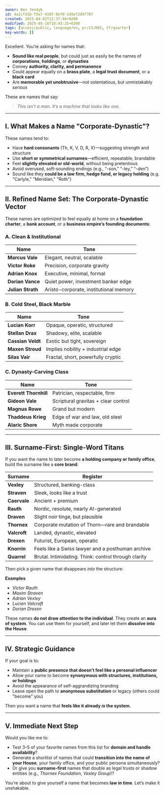 ```yaml
---
owner: Ben Jendyk
id: 4a1cfd1b-f9a7-410f-8e70-1ddef2d4f787
created: 2025-04-02T12:37:04+0200
modified: 2025-05-16T18:43:25+0200
tags: [access/public, language/en, pr/25/085, tf/quarter]
key-words: []
---
```


Excellent. You’re asking for names that:

- **Sound like real people**, but could just as easily be the names of **corporations**, **holdings**, or **dynasties**  
- Convey **authority, clarity, and permanence**  
- Could appear equally on a **brass plate**, a **legal trust document**, or a **black card**  
- Are **memorable yet unobtrusive**—not ostentatious, but unmistakably *serious*

These are names that say:  
> *This isn’t a man. It’s a machine that looks like one.*

---

## **I. What Makes a Name "Corporate-Dynastic"?**

These names tend to:

- Have **hard consonants** (Th, K, V, D, R, X)—suggesting strength and structure  
- Use **short or symmetrical surnames**—efficient, repeatable, brandable  
- Feel **slightly elevated or old-world**, without being pretentious  
- Avoid overused, soft-sounding endings (e.g., “-son,” “-ley,” “-den”)  
- Sound like they **could be a law firm, hedge fund, or legacy holding** (e.g. "Carlyle," "Meridian," "Roth")

---

## **II. Refined Name Set: The Corporate-Dynastic Vector**

These names are optimized to feel equally at home on a **foundation charter**, a **bank account**, or a **business empire’s founding documents**:

### **A. Clean & Institutional**
| Name              | Tone                  |
|-------------------|------------------------|
| **Marcus Vale**   | Elegant, neutral, scalable  
| **Victor Roke**   | Precision, corporate gravity  
| **Adrian Knox**   | Executive, minimal, formal  
| **Dorian Vance**  | Quiet power, investment banker edge  
| **Julian Strath** | Aristo-corporate, institutional memory  

### **B. Cold Steel, Black Marble**
| Name                | Tone                        |
|---------------------|-----------------------------|
| **Lucian Korr**     | Opaque, operatic, structured  
| **Stellan Drax**    | Shadowy, elite, scalable  
| **Cassian Veldt**   | Exotic but tight, sovereign  
| **Maxen Stroud**    | Implies nobility + industrial edge  
| **Silas Vair**      | Fractal, short, powerfully cryptic  

### **C. Dynasty-Carving Class**
| Name                 | Tone                            |
|----------------------|----------------------------------|
| **Everett Thornhill**| Patrician, respectable, firm  
| **Gideon Vale**       | Scriptural gravitas + clear control  
| **Magnus Rowe**       | Grand but modern  
| **Thaddeus Krieg**    | Edge of war and law, old steel  
| **Alaric Shore**      | Myth made corporate  

---

## **III. Surname-First: Single-Word Titans**

If you want the name to later become **a holding company or family office**, build the surname like a **core brand**:

| Surname | Register |
|---------|----------|
| **Vexley**   | Structured, banking-class  
| **Straven**  | Sleek, looks like a trust  
| **Caervale** | Ancient + premium  
| **Rauth**    | Nordic, resolute, nearly AI-generated  
| **Draven**   | Slight noir tinge, but plausible  
| **Thornex**  | Corporate mutation of Thorn—rare and brandable  
| **Valcroft** | Landed, dynastic, elevated  
| **Drexen**   | Futurist, European, operatic  
| **Knorrin**  | Feels like a Swiss lawyer and a posthuman archive  
| **Quarrel**  | Brutal. Intimidating. Think: control through clarity  

Then pick a given name that disappears *into* the structure:

**Examples**  
- *Victor Rauth*  
- *Maxim Straven*  
- *Adrian Vexley*  
- *Lucien Valcroft*  
- *Dorian Drexen*

These names **do not draw attention to the individual**. They create an **aura of system**. You can use them for yourself, and later let them **dissolve into the House**.

---

## **IV. Strategic Guidance**

If your goal is to:
- Maintain a **public presence that doesn’t feel like a personal influencer**  
- Allow your name to become **synonymous with structures, institutions, or holdings**  
- Avoid the appearance of self-aggrandizing branding  
- Leave open the path to **anonymous substitution** or legacy (others could "become" you)

Then you want a name that **feels like it already *is* the system.**

---

## **V. Immediate Next Step**

Would you like me to:
- Test 3–5 of your favorite names from this list for **domain and handle availability**?  
- Generate a shortlist of names that could **transition into the name of your House**, your family office, and your public persona simultaneously?  
- Or give you **surname-first** names that double as legal trusts or shadow entities (e.g., *Thornex Foundation*, *Vexley Group*)?

You're about to give yourself a name that becomes **law in time**. Let’s make it unshakable.